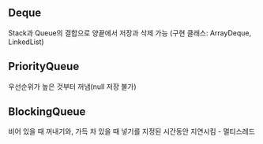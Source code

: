 ## Deque
Stack과 Queue의 결합으로 양끝에서 저장과 삭제 가능
(구현 클래스: ArrayDeque, LinkedList)

## PriorityQueue
우선순위가 높은 것부터 꺼냄(null 저장 불가)

## BlockingQueue
비어 있을 때 꺼내기와, 가득 차 있을 때 넣기를 지정된 시간동안 지연시킴 - 멀티스레드
